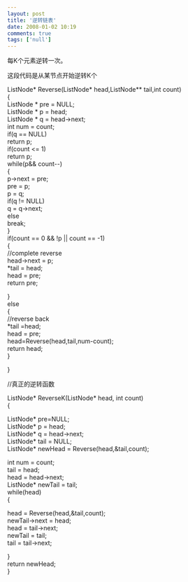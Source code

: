 ```yaml
---
layout: post
title: '逆转链表'
date: 2008-01-02 10:19
comments: true
tags: ['null']
---
```


每K个元素逆转一次。

这段代码是从某节点开始逆转K个

ListNode* Reverse(ListNode* head,ListNode** tail,int count)  
{  
ListNode * pre = NULL;  
ListNode * p = head;  
ListNode * q = head->next;  
int num = count;  
if(q == NULL)  
return p;  
if(count <= 1)  
return p;  
while(p&& count--)  
{  
p->next = pre;  
pre = p;  
p = q;  
if(q != NULL)  
q = q->next;  
else  
break;  
}  
if(count == 0 && !p || count == -1)  
{  
//complete reverse  
head->next = p;  
*tail = head;   
head = pre;  
return pre;

}  
else  
{  
//reverse back  
*tail =head;   
head = pre;  
head=Reverse(head,tail,num-count);  
return head;  
}

}

//真正的逆转函数

ListNode* ReverseK(ListNode* head, int count)  
{  
  
ListNode* pre=NULL;  
ListNode* p = head;  
ListNode* q = head->next;  
ListNode* tail = NULL;  
ListNode* newHead = Reverse(head,&tail,count);

int num = count;  
tail = head;  
head = head->next;  
ListNode* newTail = tail;  
while(head)  
{  
  
head = Reverse(head,&tail,count);  
newTail->next = head;  
head = tail->next;  
newTail = tail;  
tail = tail->next;

}  
return newHead;  
}  

